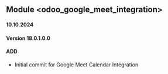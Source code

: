 ## Module <odoo_google_meet_integration>

#### 10.10.2024
#### Version 18.0.1.0.0
#### ADD
- Initial commit for Google Meet Calendar Integration
